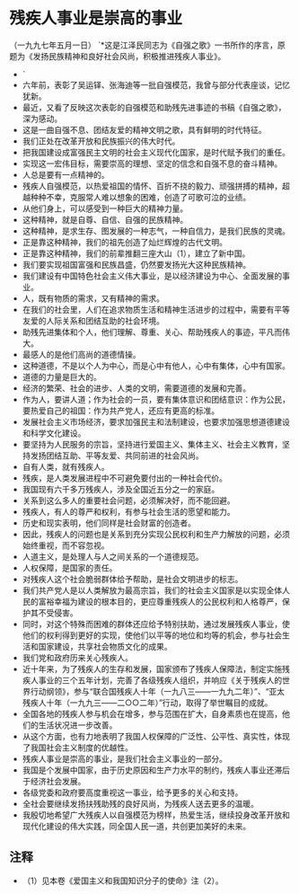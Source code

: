 # 残疾人事业是崇高的事业（一九九七年五月一日）
`*这是江泽民同志为《自强之歌》一书所作的序言，原题为《发扬民族精神和良好社会风尚，积极推进残疾人事业》。- `- 六年前，表彰了吴运铎、张海迪等一批自强模范，我曾与部分代表座谈，记忆犹新。- 最近，又看了反映这次表彰的自强模范和助残先进事迹的书稿《自强之歌》，深为感动。- 这是一曲自强不息、团结友爱的精神文明之歌，具有鲜明的时代特征。- 我们正处在改革开放和民族振兴的伟大时代。- 把我国建设成富强民主文明的社会主义现代化国家，是时代赋予我们的重任。- 实现这一宏伟目标，需要崇高的理想、坚定的信念和自强不息的奋斗精神。- 人总是要有一点精神的。- 残疾人自强模范，以热爱祖国的情怀、百折不挠的毅力、顽强拼搏的精神，超越种种不幸，克服常人难以想象的困难，创造了可歌可泣的业绩。- 从他们身上，可以感受到一种巨大的精神力量。- 这种精神，就是自尊、自信、自强的民族精神。- 这种精神，是求生存、图发展的一种志气，一种自信力，是我们民族的灵魂。- 正是靠这种精神，我们的祖先创造了灿烂辉煌的古代文明。- 正是靠这种精神，我们的前辈推翻三座大山（1），建立了新中国。- 我们要实现祖国富强和民族昌盛，仍然要发扬光大这种民族精神。- 我们建设有中国特色社会主义伟大事业，是以经济建设为中心、全面发展的事业。- 人，既有物质的需求，又有精神的需求。- 在我们的社会里，人们在追求物质生活和精神生活进步的过程中，需要有平等友爱的人际关系和团结互助的社会环境。- 助残先进集体和个人，他们理解、尊重、关心、帮助残疾人的事迹，平凡而伟大。- 最感人的是他们高尚的道德情操。- 这种道德，不是以个人为中心，而是心中有他人，心中有集体，心中有国家。- 道德的力量是巨大的。- 经济的繁荣、社会的进步、人类的文明，需要道德的发展和完善。- 作为人，要讲人道；作为社会的一员，要有集体意识和团结意识：作为公民，要热爱自己的祖国：作为共产党人，还应有更高的标准。- 发展社会主义市场经济，要求加强民主和法制建设，也要求加强思想道德建设和科学文化建设。- 要坚持为人民服务的宗旨，坚持进行爱国主义、集体主义、社会主义教育，坚持发扬团结互助、平等友爱、共同前进的社会风尚。- 自有人类，就有残疾人。- 残疾，是人类发展进程中不可避免要付出的一种社会代价。- 我国现有六千多万残疾人，涉及全国近五分之一的家庭。- 关系到这么多人的重要社会问题，必须解决好，而不能回避。- 残疾人，有人的尊严和权利，有参与社会生活的愿望和能力。- 历史和现实表明，他们同样是社会财富的创造者。- 因此，残疾人的问题也是关系到充分实现公民权利和生产力解放的问题，必须始终重视，而不容忽视。- 人道主义，是处理人与人之间关系的一个道德规范。- 人权保障，是国家的责任。- 对残疾人这个社会脆弱群体给予帮助，是社会文明进步的标志。- 我们共产党人是以人类解放为最高宗旨，我们的社会主义国家是以实现全体人民的富裕幸福为建设的根本目的，更应尊重残疾人的公民权利和人格尊严，保护其不受侵害。- 同时，对这个特殊而困难的群体还应给予特别扶助，通过发展残疾人事业，使他们的权利得到更好的实现，使他们以平等的地位和均等的机会，参与社会生活和国家建设，共享社会物质文化的成果。- 我们党和政府历来关心残疾人。- 近十年来，为了残疾人的生存和发展，国家颁布了残疾人保障法，制定实施残疾人事业的三个五年计划，完善了各级残疾人组织，并响应《关于残疾人的世界行动纲领》，参与“联合国残疾人十年（一九八三——一九九二年）”、“亚太残疾人十年（一九九三——二○○二年）”行动，取得了举世瞩目的成就。- 全国各地的残疾人参与机会在增多，参与范围在扩大，自身素质也在提高，他们的生活状况进一步改善。- 从这个方面，也有力地表明了我国人权保障的广泛性、公平性、真实性，体现了我国社会主义制度的优越性。- 残疾人事业是崇高的事业，是我们社会主义事业的一部分。- 我国是个发展中国家，由于历史原因和生产力水平的制约，残疾人事业还滞后于经济社会发展。- 各级党委和政府要高度重视这一事业，给予更多的关心和支持。- 全社会要继续发扬扶残助残的良好风尚，为残疾人送去更多的温暖。- 我殷切地希望广大残疾人以自强模范为榜样，热爱生活，继续投身改革开放和现代化建设的伟大实践，同全国人民一道，共创更加美好的未来。## 注释- （1）见本卷《爱国主义和我国知识分子的使命》注（2）。